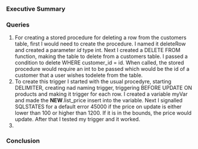 <h3>Executive Summary</h3>

<p></p>

<h3>Queries</h3>

<ol>
  <li>For creating a stored procedure for deleting a row from the customers table, first I would need to create the procedure. I named it deleteRow and created a parameter <i>id</i> type int. Next I created a DELETE FROM function, making the table to delete from a customers table. I passed a condition to delete WHERE customer_id = id. When called, the stored procedure would require an int to be passed which would be the id of a customer that a user wishes todelete from the table.
  <li>To create this trigger I started with the usual procedyre, starting DELIMITER, creating nad naming trigger, triggering BEFORE UPDATE ON products and making it trigger for each row. I created a variable myVar and made the <b>NEW</b>.list_price insert into the variable. Next I signalled SQLSTATES for a default error 45000 if the price on update is either lower than 100 or higher than 1200. If it is in the bounds, the price would update. After that I tested my trigger and it worked.
  <li>
</ol>

<h3>Conclusion</h3>

<p></p>
